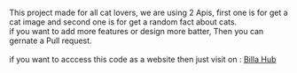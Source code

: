 <br>
This project made for all cat lovers, we are using 2 Apis, first one is for get a cat image and second one is for get a random fact about cats.
<br>
if you want to add more features or design more batter, Then you can gernate a Pull request.
<br>
<br>
if you want to acccess this code as a website then just visit on : <a href = "https://billahub.netlify.app"> Billa Hub </a>
